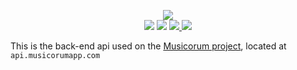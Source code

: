 <p align="center">
  <img src="https://i.imgur.com/lpMjbSr.png" /><br />
  <img src="https://github.com/musicorum-app/web-api/workflows/Docker%20Image%20CI/badge.svg?branch=master" />
  <img src="https://img.shields.io/github/license/musicorum-app/web-api" />
  <a href="https://medium.com/musicorum">
    <img src="https://img.shields.io/badge/Medium%20blog-%40musicorum-brightgreen" />
  </a>
  <a href="https://twitter.com/intent/follow?screen_name=musicorumapp">
    <img src="https://img.shields.io/twitter/follow/musicorumapp.svg?style=social" />
  </a>
</p>

This is the back-end api used on the [Musicorum project](https://musicorumapp.com), located at `api.musicorumapp.com`
